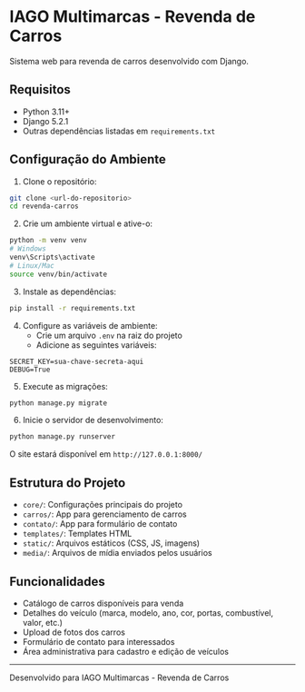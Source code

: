 # IAGO Multimarcas - Revenda de Carros

Sistema web para revenda de carros desenvolvido com Django.

## Requisitos

- Python 3.11+
- Django 5.2.1
- Outras dependências listadas em `requirements.txt`

## Configuração do Ambiente

1. Clone o repositório:
```bash
git clone <url-do-repositorio>
cd revenda-carros
```

2. Crie um ambiente virtual e ative-o:
```bash
python -m venv venv
# Windows
venv\Scripts\activate
# Linux/Mac
source venv/bin/activate
```

3. Instale as dependências:
```bash
pip install -r requirements.txt
```

4. Configure as variáveis de ambiente:
   - Crie um arquivo `.env` na raiz do projeto
   - Adicione as seguintes variáveis:
```
SECRET_KEY=sua-chave-secreta-aqui
DEBUG=True
```

5. Execute as migrações:
```bash
python manage.py migrate
```

6. Inicie o servidor de desenvolvimento:
```bash
python manage.py runserver
```

O site estará disponível em `http://127.0.0.1:8000/`

## Estrutura do Projeto

- `core/`: Configurações principais do projeto
- `carros/`: App para gerenciamento de carros
- `contato/`: App para formulário de contato
- `templates/`: Templates HTML
- `static/`: Arquivos estáticos (CSS, JS, imagens)
- `media/`: Arquivos de mídia enviados pelos usuários

## Funcionalidades

- Catálogo de carros disponíveis para venda
- Detalhes do veículo (marca, modelo, ano, cor, portas, combustível, valor, etc.)
- Upload de fotos dos carros
- Formulário de contato para interessados
- Área administrativa para cadastro e edição de veículos

---

Desenvolvido para IAGO Multimarcas - Revenda de Carros
